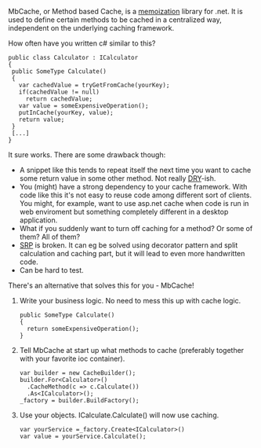 MbCache, or Method based Cache, is a [memoization](http://en.wikipedia.org/wiki/Memoization) library for .net. It is used to define certain methods to be cached in a centralized way, independent on the underlying caching framework.

How often have you written c# similar to this?
```
public class Calculator : ICalculator
{
 public SomeType Calculate()
 {
   var cachedValue = tryGetFromCache(yourKey);
   if(cachedValue != null)
     return cachedValue;
   var value = someExpensiveOperation();
   putInCache(yourKey, value);
   return value;
 }
 [...]
}
```

It sure works. There are some drawback though:
  * A snippet like this tends to repeat itself the next time you want to cache some return value in some other method. Not really [DRY](http://en.wikipedia.org/wiki/Don't_repeat_yourself)-ish.
  * You (might) have a strong dependency to your cache framework. With code like this it's not easy to reuse code among different sort of clients. You might, for example, want to use asp.net cache when code is run in web enviroment but something completely different in a desktop application.
  * What if you suddenly want to turn off caching for a method? Or some of them? All of them?
  * [SRP](http://en.wikipedia.org/wiki/Single_responsibility_principle) is broken. It can eg be solved using decorator pattern and split calculation and caching part, but it will lead to even more handwritten code.
  * Can be hard to test.

There's an alternative that solves this for you - MbCache!


1. Write your business logic. No need to mess this up with cache logic.

    ```
    public SomeType Calculate()
    {
      return someExpensiveOperation();  
    }
    ```
2. Tell MbCache at start up what methods to cache (preferably together with your favorite ioc container).

    ```
    var builder = new CacheBuilder();
    builder.For<Calculator>()
      .CacheMethod(c => c.Calculate())
      .As<ICalculator>();
    _factory = builder.BuildFactory();
    ```
3. Use your objects. ICalculate.Calculate() will now use caching.

    ```
    var yourService =_factory.Create<ICalculator>()
    var value = yourService.Calculate();
    ```
